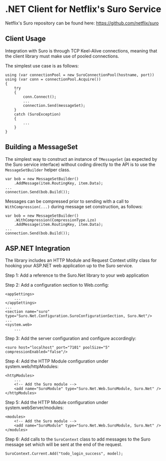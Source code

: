 # .NET Client for Netflix's Suro Service

Netflix's Suro repository can be found here: https://github.com/netflix/suro

## Client Usage

Integration with Suro is through TCP Keel-Alive connections, meaning that the client library must make use of pooled connections.

The simplest use case is as follows:

    using (var connectionPool = new SuroConnectionPool(hostname, port))
    using (var conn = connectionPool.Acquire())
    {
        try
        {
            conn.Connect();
            ...
            connection.Send(messageSet);
        }
        catch (SuroException)
        {
            ...
        }
    }

## Building a MessageSet

The simplest way to construct an instance of `TMessageSet` (as expected by the Suro service interface) without coding directly to the API is to use the `MessageSetBuilder` helper class.

    var bob = new MessageSetBuilder()
        .AddMessage(item.RoutingKey, item.Data);
    ...
    connection.Send(bob.Build());

Messages can be compressed prior to sending with a call to `WithCompression(...)` during message set construction, as follows:

    var bob = new MessageSetBuilder()
        .WithCompression(CompressionType.Lzo)
        .AddMessage(item.RoutingKey, item.Data);
    ...
    connection.Send(bob.Build());

## ASP.NET Integration

The library includes an HTTP Module and Request Context utility class for hooking your ASP.NET web application up to the Suro service.

Step 1: Add a reference to the Suro.Net library to your web application

Step 2: Add a configuration section to Web.config:

    <appSettings>
        ...
    </appSettings>
    ...
    <section name="suro" type="Suro.Net.Configuration.SuroConfigurationSection, Suro.Net"/>
    ...
    <system.web>
        ...

Step 3: Add the server configuration and configure accordingly:

    <suro host="localhost" port="7101" poolSize="5" compressionEnabled="false"/>

Step 4: Add the HTTP Module configuration under system.web/httpModules:

    <httpModules>
        ...
        <!-- Add the Suro module -->
        <add name="SuroModule" type="Suro.Net.Web.SuroModule, Suro.Net" />
    </httpModules>

Step 5: Add the HTTP Module configuration under system.webServer/modules:

    <modules>
        <!-- Add the Suro module -->
        <add name="SuroModule" type="Suro.Net.Web.SuroModule, Suro.Net" />
    </modules>

Step 6: Add calls to the `SuroContext` class to add messages to the Suro message set which will be sent at the end of the request.

    SuroContext.Current.Add("todo_login_success", model);